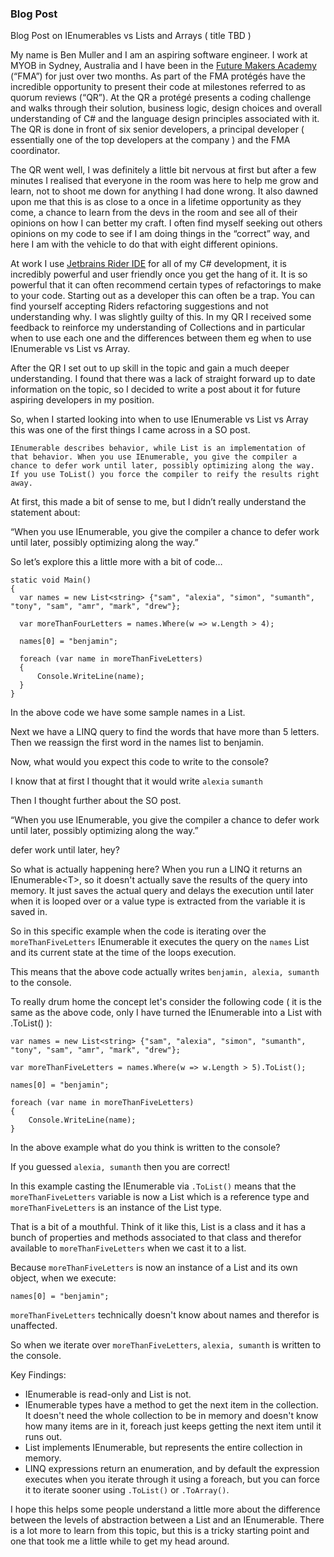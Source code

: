 ### Blog Post

Blog Post on IEnumerables vs Lists and Arrays ( title TBD )

My name is Ben Muller and I am an aspiring software engineer. I work at MYOB in Sydney, Australia and I have been in the [Future Makers Academy](https://www.myob.com/au/careers/graduate-program) (“FMA”) for just over two months. As part of the FMA protégés have the incredible opportunity to present their code at milestones referred to as quorum reviews (“QR”). At the QR a protégé presents a coding challenge and walks through their solution, business logic, design choices and overall understanding of C# and the language design principles associated with it. The QR is done in front of six senior developers, a principal developer ( essentially one of the top developers at the company ) and the FMA coordinator.

The QR went well, I was definitely a little bit nervous at first but after a few minutes I realised that everyone in the room was here to help me grow and learn, not to shoot me down for anything I had done wrong. It also dawned upon me that this is as close to a once in a lifetime opportunity as they come, a chance to learn from the devs in the room and see all of their opinions on how I can better my craft. I often find myself seeking out others opinions on my code to see if I am doing things in the “correct” way, and here I am with the vehicle to do that with eight different opinions.

At work I use [Jetbrains Rider IDE](https://www.jetbrains.com/rider/) for all of my C# development, it is incredibly powerful and user friendly once you get the hang of it. It is so powerful that it can often recommend certain types of refactorings to make to your code. Starting out as a developer this can often be a trap. You can find yourself accepting Riders refactoring suggestions and not understanding why. I was slightly guilty of this. In my QR I received some feedback to reinforce my understanding of Collections and in particular when to use each one and the differences between them eg when to use IEnumerable vs List vs Array. 

After the QR I set out to up skill in the topic and gain a much deeper understanding. I found that there was a lack of straight forward up to date information on the topic, so I decided to write a post about it for future aspiring developers in my position.

So, when I started looking into when to use  IEnumerable vs List vs Array this was one of the first things I came across in a SO post.


``IEnumerable describes behavior, while List is an implementation of that behavior. When you use IEnumerable, you give the compiler a chance to defer work until later, possibly optimizing along the way. If you use ToList() you force the compiler to reify the results right away.``

At first, this made a bit of sense to me, but I didn’t really understand the statement about:

“When you use IEnumerable, you give the compiler a chance to defer work until later, possibly optimizing along the way.”

So let’s explore this a little more with a bit of code…

```
static void Main()
{
  var names = new List<string> {"sam", "alexia", "simon", "sumanth", "tony", "sam", "amr", "mark", "drew"};
  
  var moreThanFourLetters = names.Where(w => w.Length > 4);
  
  names[0] = "benjamin";

  foreach (var name in moreThanFiveLetters)
  {
      Console.WriteLine(name);
  }
}
```

In the above code we have some sample names in a List.

Next we have a LINQ query to find the words that have more than 5 letters. Then we reassign the first word in the names list to benjamin.

Now, what would you expect this code to write to the console?

I know that at first I thought that it would write
`
alexia
`
`
sumanth
`

Then I thought further about the SO post.

“When you use IEnumerable, you give the compiler a chance to defer work until later, possibly optimizing along the way.”

defer work until later, hey?

So what is actually happening here? 
When you run a LINQ it returns an IEnumerable\<T>, so it doesn't actually save the results of the query into memory. It just saves the actual query and delays the execution until later when it is looped over or a value type is extracted from the variable it is saved in.

So in this specific example when the code is iterating over the `moreThanFiveLetters` IEnumerable it executes the query on the `names` List and its current state at the time of the loops execution.

This means that the above code actually writes `benjamin, alexia, sumanth` to the console. 

To really drum home the concept let's consider the following code ( it is the same as the above code, only I have turned the IEnumerable into a List with .ToList() ):

```
var names = new List<string> {"sam", "alexia", "simon", "sumanth", "tony", "sam", "amr", "mark", "drew"};
            
var moreThanFiveLetters = names.Where(w => w.Length > 5).ToList();

names[0] = "benjamin";

foreach (var name in moreThanFiveLetters)
{
    Console.WriteLine(name);
}
```

In the above example what do you think is written to the console?

If you guessed `alexia, sumanth` then you are correct!

In this example casting the IEnumerable via `.ToList()` means that the `moreThanFiveLetters` variable is now a List which is a reference type and `moreThanFiveLetters` is an instance of the List type.

That is a bit of a mouthful. Think of it like this, List is a class and it has a bunch of properties and methods associated to that class and therefor available to `moreThanFiveLetters` when we cast it to a list. 

Because `moreThanFiveLetters` is now an instance of a List and its own object, when we execute:

```
names[0] = "benjamin";
```
`moreThanFiveLetters` technically doesn't know about names  and therefor is unaffected.

So when we iterate over `moreThanFiveLetters`, `alexia, sumanth` is written to the console.

Key Findings:
- IEnumerable is read-only and List is not.
- IEnumerable types have a method to get the next item in the collection. It doesn't need the whole collection to be in memory and doesn't know how many items are in it, foreach just keeps getting the next item until it runs out.
- List implements IEnumerable, but represents the entire collection in memory.
- LINQ expressions return an enumeration, and by default the expression executes when you iterate through it using a foreach, but you can force it to iterate sooner using `.ToList()` or `.ToArray()`.



I hope this helps some people understand a little more about the difference between the levels of abstraction between a List and an IEnumerable. There is a lot more to learn from this topic, but this is a tricky starting point and one that took me a little while to get my head around. 





